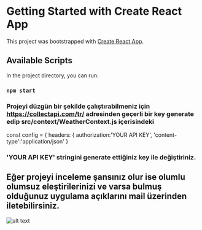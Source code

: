 # Getting Started with Create React App

This project was bootstrapped with [Create React App](https://github.com/facebook/create-react-app).

## Available Scripts

In the project directory, you can run:

### `npm start`


### Projeyi düzgün bir şekilde çalıştırabilmeniz için   https://collectapi.com/tr/ adresinden geçerli bir key generate edip src/context/WeatherContext.js içerisindeki


 const config = {
            headers: {
                authorization:'YOUR API KEY',
                'content-type':'application/json'
            }
          
        
        
### 'YOUR API KEY' stringini generate ettiğiniz key ile değiştiriniz.



## Eğer projeyi inceleme şansınız olur ise olumlu olumsuz eleştirilerinizi ve varsa bulmuş olduğunuz uygulama açıklarını mail üzerinden iletebilirsiniz.
![alt text]("Anasayfa.png")
